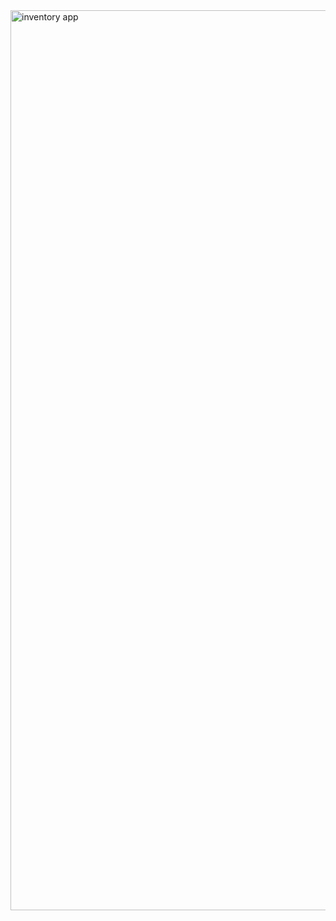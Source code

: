 <img width="1440" alt="inventory app" src="https://user-images.githubusercontent.com/26861466/32486500-cfa47522-c374-11e7-8e72-6e8efff3f658.png">
